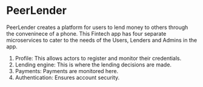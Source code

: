 # PeerLender

PeerLender creates a platform for users to lend money to others through the conveninece of a phone.
This Fintech app has four separate microservices to cater to the needs of the Users, Lenders and Admins in the app.
1) Profile: This allows actors to register and monitor their credentials.
2) Lending engine: This is where the lending decisions are made.
3) Payments: Payments are monitored here.
4) Authentication: Ensures account security.
